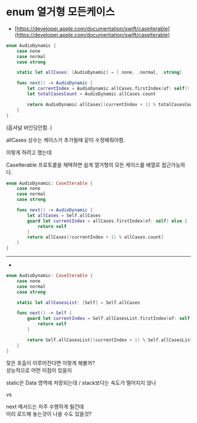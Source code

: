 # enum 열거형 모든케이스

- [https://developer.apple.com/documentation/swift/caseiterable](https://developer.apple.com/documentation/swift/caseiterable)

```swift
enum AudioDynamic {
    case none       
    case normal     
    case strong     

    static let allCases: [AudioDynamic] = [.none, .normal, .strong]

    func next() -> AudioDynamic {
        let currentIndex = AudioDynamic.allCases.firstIndex(of: self)!
        let totalCasesCount = AudioDynamic.allCases.count

        return AudioDynamic.allCases[(currentIndex + 1) % totalCasesCount]
    }
}
```

(옵셔널 바인딩안함. )  

allCases 상수는 케이스가 추가될때 같이 수정해줘야함.   


이렇게 하려고 했는데  


CaseIterable 프로토콜을 채택하면 쉽게 열거형의 모든 케이스를 배열로 접근가능하다.  

```swift
enum AudioDynamic: CaseIterable {
    case none       
    case normal     
    case strong     

    func next() -> AudioDynamic {
        let allCases = Self.allCases
        guard let currentIndex = allCases.firstIndex(of: self) else {
            return self
        }
        return allCases[(currentIndex + 1) % allCases.count]
    }
}

```

---
+  

```swift
enum AudioDynamic: CaseIterable {
    case none       
    case normal     
    case strong     

    static let allCasesList: [Self] = Self.allCases

    func next() -> Self {
        guard let currentIndex = Self.allCasesList.firstIndex(of: self) else {
            return self
        }

        return Self.allCasesList[(currentIndex + 1) % Self.allCasesList.count]
    }
}

```

잦은 호출이 이루어진다면 이렇게 해볼까?  
성능적으로 어떤 이점이 있을지  

static은 Data 영역에 저장되는데 / stack보다는 속도가 떨어지지 않나  

vs  

next 메서드는 자주 수행하게 될건데  
미리 로드해 놓는것이 나을 수도 있을것?  

